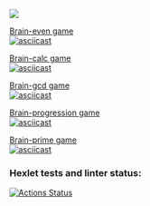 <a href="https://codeclimate.com/github/SaveDim/python-project-lvl1/maintainability"><img src="https://api.codeclimate.com/v1/badges/56cb0c48385ced385a37/maintainability" /></a>

<a href="https://asciinema.org/a/504910">Brain-even game</a><br>
[![asciicast](https://asciinema.org/a/504910.svg)](https://asciinema.org/a/504910)

<a href="https://asciinema.org/a/506040">Brain-calc game</a><br>
[![asciicast](https://asciinema.org/a/506040.svg)](https://asciinema.org/a/506040)

<a href="https://asciinema.org/a/FWUtGCl23O2fADULzkHbpNPRT">Brain-gcd game</a><br>
[![asciicast](https://asciinema.org/a/517071.svg)](https://asciinema.org/a/517071)

<a href="https://asciinema.org/a/7MIvRspsjSzMvWGKRe3V5tntK">Brain-progression game</a><br>
[![asciicast](https://asciinema.org/a/517073.svg)](https://asciinema.org/a/517073)

<a href="https://asciinema.org/a/iplQum2hBcvlEJsVEuOthQ3TM">Brain-prime game</a><br>
[![asciicast](https://asciinema.org/a/517075.svg)](https://asciinema.org/a/517075)


### Hexlet tests and linter status:
[![Actions Status](https://github.com/SaveDim/python-project-lvl1/workflows/hexlet-check/badge.svg)](https://github.com/SaveDim/python-project-lvl1/actions)
